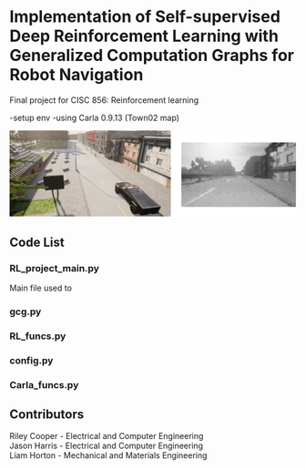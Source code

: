 # Implementation of Self-supervised Deep Reinforcement Learning with Generalized Computation Graphs for Robot Navigation
Final project for CISC 856: Reinforcement learning 


-setup env
-using Carla 0.9.13 (Town02 map)

![](images/report.png)

## Code List
### RL_project_main.py
Main file used to 
### gcg.py

### RL_funcs.py

### config.py

### Carla_funcs.py


## Contributors
Riley Cooper - Electrical and Computer Engineering  
Jason Harris - Electrical and Computer Engineering  
Liam Horton - Mechanical and Materials Engineering  

